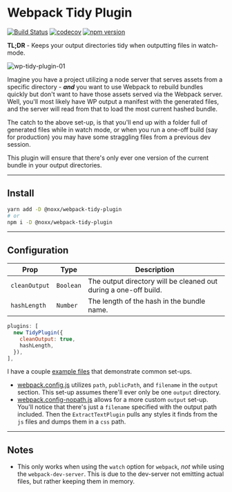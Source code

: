 # Webpack Tidy Plugin

[![Build Status](https://travis-ci.org/the0neWhoKnocks/webpack-tidy-plugin.svg?branch=master)](https://travis-ci.org/the0neWhoKnocks/webpack-tidy-plugin)
[![codecov](https://codecov.io/gh/the0neWhoKnocks/webpack-tidy-plugin/branch/master/graph/badge.svg)](https://codecov.io/gh/the0neWhoKnocks/webpack-tidy-plugin)
[![npm version](https://badge.fury.io/js/%40noxx%2Fwebpack-tidy-plugin.svg?cb=1)](https://badge.fury.io/js/%40noxx%2Fwebpack-tidy-plugin)

**TL;DR** - Keeps your output directories tidy when outputting files in watch-mode.

![wp-tidy-plugin-01](https://user-images.githubusercontent.com/344140/36881882-82d68602-1d85-11e8-8989-170c5b3f1ed9.gif)

Imagine you have a project utilizing a node server that serves assets from a
specific directory - **_and_** you want to use Webpack to rebuild bundles quickly
but don't want to have those assets served via the Webpack server. Well, you'll
most likely have WP output a manifest with the generated files, and the server
will read from that to load the most current hashed bundle.

The catch to the above set-up, is that you'll end up with a folder full of
generated files while in watch mode, or when you run a one-off build (say for
production) you may have some straggling files from a previous dev session.

This plugin will ensure that there's only ever one version of the current bundle
in your output directories.

---

## Install

```sh
yarn add -D @noxx/webpack-tidy-plugin
# or
npm i -D @noxx/webpack-tidy-plugin
```

---

## Configuration

| Prop         | Type      | Description |
| ------------ | --------- | ----------- |
| `cleanOutput` | `Boolean`  | The output directory will be cleaned out during a one-off build. |
| `hashLength` | `Number`  | The length of the hash in the bundle name. |

```js
plugins: [
  new TidyPlugin({
    cleanOutput: true,
    hashLength,
  }),
],
```

I have a couple [example files](./example) that demonstrate common set-ups.
- [webpack.config.js](./example/webpack.config.js) utilizes `path`, `publicPath`,
  and `filename` in the `output` section. This set-up assumes there'll ever only
  be one `output` directory.
- [webpack.config-nopath.js](./example/webpack.config-nopath.js) allows for a
  more custom `output` set-up. You'll notice that there's just a `filename`
  specified with the output path included. Then the `ExtractTextPlugin` pulls
  any styles it finds from the `js` files and dumps them in a `css` path.

---

## Notes

- This only works when using the `watch` option for `webpack`, _not_
while using the `webpack-dev-server`. This is due to the dev-server not
emitting actual files, but rather keeping them in memory.
